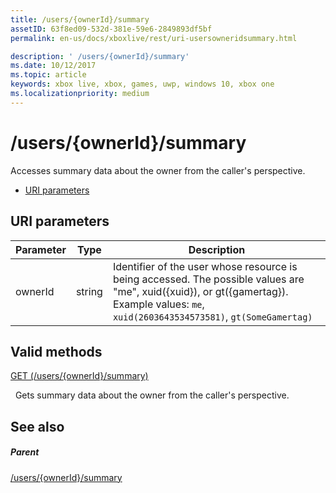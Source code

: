 ```yaml
---
title: /users/{ownerId}/summary
assetID: 63f8ed09-532d-381e-59e6-2849893df5bf
permalink: en-us/docs/xboxlive/rest/uri-usersowneridsummary.html

description: ' /users/{ownerId}/summary'
ms.date: 10/12/2017
ms.topic: article
keywords: xbox live, xbox, games, uwp, windows 10, xbox one
ms.localizationpriority: medium
---
```

# /users/{ownerId}/summary
Accesses summary data about the owner from the caller's perspective.

  * [URI parameters](#ID4EQ)

<a id="ID4EQ"></a>


## URI parameters

| Parameter| Type| Description|
| --- | --- | --- |
| ownerId| string| Identifier of the user whose resource is being accessed. The possible values are "me", xuid({xuid}), or gt({gamertag}). Example values: <code>me</code>, <code>xuid(2603643534573581)</code>, <code>gt(SomeGamertag)</code>|

<a id="ID4ESB"></a>


## Valid methods

[GET (/users/{ownerId}/summary)](uri-usersowneridsummaryget.md)

&nbsp;&nbsp;Gets summary data about the owner from the caller's perspective.

<a id="ID4E3B"></a>


## See also

<a id="ID4E5B"></a>


##### Parent

[/users/{ownerId}/summary](uri-usersowneridsummaryget.md)
